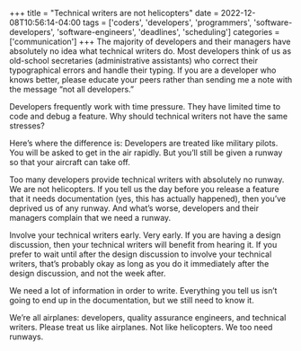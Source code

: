 +++
title = "Technical writers are not helicopters"
date = 2022-12-08T10:56:14-04:00
tags = ['coders', 'developers', 'programmers', 'software-developers', 'software-engineers', 'deadlines', 'scheduling']
categories = ['communication']
+++
The majority of developers and their managers have absolutely no idea what technical writers do. Most developers think of us as old-school secretaries (administrative assistants) who correct their typographical errors and handle their typing. If you are a developer who knows better, please educate your peers rather than sending me a note with the message “not all developers.”

Developers frequently work with time pressure. They have limited time to code and debug a feature. Why should technical writers not have the same stresses?

Here’s where the difference is: Developers are treated like military pilots. You will be asked to get in the air rapidly. But you’ll still be given a runway so that your aircraft can take off.

Too many developers provide technical writers with absolutely no runway. We are not helicopters. If you tell us the day before you release a feature that it needs documentation (yes, this has actually happened), then you’ve deprived us of any runway. And what’s worse, developers and their managers complain that we need a runway.

Involve your technical writers early. Very early. If you are having a design discussion, then your technical writers will benefit from hearing it. If you prefer to wait until after the design discussion to involve your technical writers, that’s probably okay as long as you do it immediately after the design discussion, and not the week after.

We need a lot of information in order to write. Everything you tell us isn’t going to end up in the documentation, but we still need to know it.

We’re all airplanes: developers, quality assurance engineers, and technical writers. Please treat us like airplanes. Not like helicopters. We too need runways.